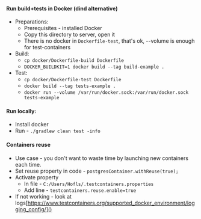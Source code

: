 #### Run build+tests in Docker (dind alternative)
* Preparations:
    * Prerequisites - installed Docker
    * Copy this directory to server, open it
    * There is no docker in `Dockerfile-test`, that's ok, --volume is enough for test-containers
* Build:
    * `cp docker/Dockerfile-build Dockerfile`
    * `DOCKER_BUILDKIT=1 docker build --tag build-example .`
* Test:
    * `cp docker/Dockerfile-test Dockerfile`
    * `docker build --tag tests-example .`
    * `docker run --volume /var/run/docker.sock:/var/run/docker.sock tests-example`

#### Run locally:
* Install docker
* Run - `./gradlew clean test -info`

#### Containers reuse
* Use case - you don't want to waste time by launching new containers each time.
* Set reuse property in code - `postgresContainer.withReuse(true);`
* Activate property
    * In file - `C:/Users/Hofls/.testcontainers.properties`
    * Add line - `testcontainers.reuse.enable=true`
* If not working - look at logs[https://www.testcontainers.org/supported_docker_environment/logging_config/]()
